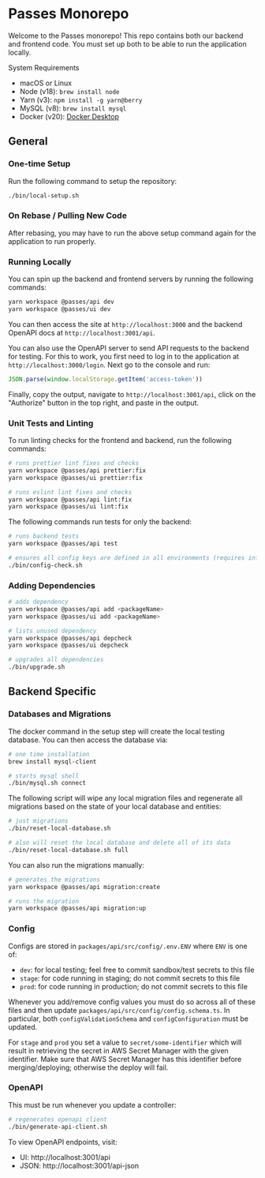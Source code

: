 # Passes Monorepo

Welcome to the Passes monorepo! This repo contains both our backend and frontend
code. You must set up both to be able to run the application locally.

System Requirements

- macOS or Linux
- Node (v18): `brew install node`
- Yarn (v3): `npm install -g yarn@berry`
- MySQL (v8): `brew install mysql`
- Docker (v20): [Docker Desktop](https://www.docker.com/products/docker-desktop/)

## General

### One-time Setup

Run the following command to setup the repository:

```bash
./bin/local-setup.sh
```

### On Rebase / Pulling New Code

After rebasing, you may have to run the above setup command again for the
application to run properly.

### Running Locally

You can spin up the backend and frontend servers by running the following
commands:

```bash
yarn workspace @passes/api dev
yarn workspace @passes/ui dev
```

You can then access the site at `http://localhost:3000` and the backend OpenAPI
docs at `http://localhost:3001/api`.

You can also use the OpenAPI server to send API requests to the backend for
testing. For this to work, you first need to log in to the application at
`http://localhost:3000/login`. Next go to the console and run:

```js
JSON.parse(window.localStorage.getItem('access-token'))
```

Finally, copy the output, navigate to `http://localhost:3001/api`, click on
the "Authorize" button in the top right, and paste in the output.

### Unit Tests and Linting

To run linting checks for the frontend and backend, run the following commands:

```bash
# runs prettier lint fixes and checks
yarn workspace @passes/api prettier:fix
yarn workspace @passes/ui prettier:fix

# runs eslint lint fixes and checks
yarn workspace @passes/api lint:fix
yarn workspace @passes/ui lint:fix
```

The following commands run tests for only the backend:

```bash
# runs backend tests
yarn workspace @passes/api test

# ensures all config keys are defined in all environments (requires infra repo)
./bin/config-check.sh
```

### Adding Dependencies

```bash
# adds dependency
yarn workspace @passes/api add <packageName>
yarn workspace @passes/ui add <packageName>

# lists unused dependency
yarn workspace @passes/api depcheck
yarn workspace @passes/ui depcheck

# upgrades all dependencies
./bin/upgrade.sh
```

## Backend Specific

### Databases and Migrations

The docker command in the setup step will create the local testing database. You
can then access the database via:

```bash
# one time installation
brew install mysql-client

# starts mysql shell
./bin/mysql.sh connect
```

The following script will wipe any local migration files and regenerate all
migrations based on the state of your local database and entities:

```bash
# just migrations
./bin/reset-local-database.sh

# also will reset the local database and delete all of its data
./bin/reset-local-database.sh full
```

You can also run the migrations manually:

```bash
# generates the migrations
yarn workspace @passes/api migration:create

# runs the migration
yarn workspace @passes/api migration:up
```

### Config

Configs are stored in `packages/api/src/config/.env.ENV` where `ENV` is one of:

- `dev`: for local testing; feel free to commit sandbox/test secrets to this file
- `stage`: for code running in staging; do not commit secrets to this file
- `prod`: for code running in production; do not commit secrets to this file

Whenever you add/remove config values you must do so across all of these files
and then update `packages/api/src/config/config.schema.ts`. In particular, both
`configValidationSchema` and `configConfiguration` must be updated.

For `stage` and `prod` you set a value to `secret/some-identifier` which will
result in retrieving the secret in AWS Secret Manager with the given
identifier. Make sure that AWS Secret Manager has this identifier before
merging/deploying; otherwise the deploy will fail.

### OpenAPI

This must be run whenever you update a controller:

```bash
# regenerates openapi client
./bin/generate-api-client.sh
```

To view OpenAPI endpoints, visit:

- UI: http://localhost:3001/api
- JSON: http://localhost:3001/api-json

